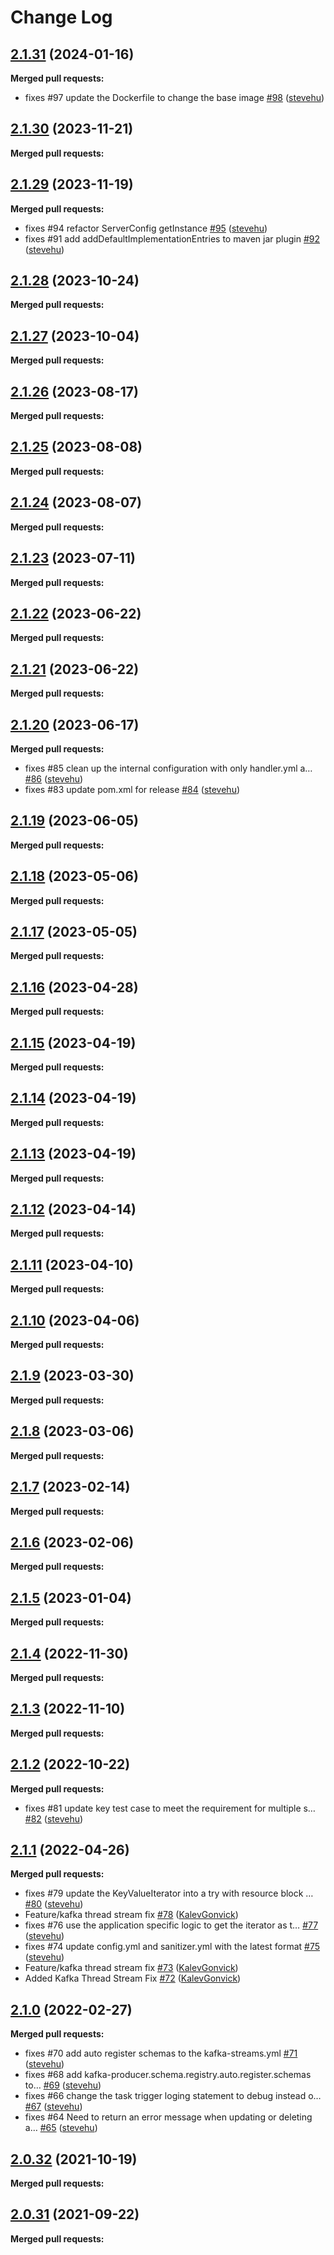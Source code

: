 # Change Log

## [2.1.31](https://github.com/networknt/light-scheduler/tree/2.1.31) (2024-01-16)


**Merged pull requests:**


- fixes \#97 update the Dockerfile to change the base image [\#98](https://github.com/networknt/light-scheduler/pull/98) ([stevehu](https://github.com/stevehu))


## [2.1.30](https://github.com/networknt/light-scheduler/tree/2.1.30) (2023-11-21)


**Merged pull requests:**




## [2.1.29](https://github.com/networknt/light-scheduler/tree/2.1.29) (2023-11-19)


**Merged pull requests:**


- fixes \#94 refactor ServerConfig getInstance [\#95](https://github.com/networknt/light-scheduler/pull/95) ([stevehu](https://github.com/stevehu))
- fixes \#91 add addDefaultImplementationEntries to maven jar plugin [\#92](https://github.com/networknt/light-scheduler/pull/92) ([stevehu](https://github.com/stevehu))


## [2.1.28](https://github.com/networknt/light-scheduler/tree/2.1.28) (2023-10-24)


**Merged pull requests:**




## [2.1.27](https://github.com/networknt/light-scheduler/tree/2.1.27) (2023-10-04)


**Merged pull requests:**




## [2.1.26](https://github.com/networknt/light-scheduler/tree/2.1.26) (2023-08-17)


**Merged pull requests:**


## [2.1.25](https://github.com/networknt/light-scheduler/tree/2.1.25) (2023-08-08)


**Merged pull requests:**




## [2.1.24](https://github.com/networknt/light-scheduler/tree/2.1.24) (2023-08-07)


**Merged pull requests:**




## [2.1.23](https://github.com/networknt/light-scheduler/tree/2.1.23) (2023-07-11)


**Merged pull requests:**




## [2.1.22](https://github.com/networknt/light-scheduler/tree/2.1.22) (2023-06-22)


**Merged pull requests:**




## [2.1.21](https://github.com/networknt/light-scheduler/tree/2.1.21) (2023-06-22)


**Merged pull requests:**




## [2.1.20](https://github.com/networknt/light-scheduler/tree/2.1.20) (2023-06-17)


**Merged pull requests:**


- fixes \#85 clean up the internal configuration with only handler.yml a… [\#86](https://github.com/networknt/light-scheduler/pull/86) ([stevehu](https://github.com/stevehu))
- fixes \#83 update pom.xml for release [\#84](https://github.com/networknt/light-scheduler/pull/84) ([stevehu](https://github.com/stevehu))
## [2.1.19](https://github.com/networknt/light-scheduler/tree/2.1.19) (2023-06-05)


**Merged pull requests:**




## [2.1.18](https://github.com/networknt/light-scheduler/tree/2.1.18) (2023-05-06)


**Merged pull requests:**




## [2.1.17](https://github.com/networknt/light-scheduler/tree/2.1.17) (2023-05-05)


**Merged pull requests:**


## [2.1.16](https://github.com/networknt/light-scheduler/tree/2.1.16) (2023-04-28)


**Merged pull requests:**




## [2.1.15](https://github.com/networknt/light-scheduler/tree/2.1.15) (2023-04-19)


**Merged pull requests:**


## [2.1.14](https://github.com/networknt/light-scheduler/tree/2.1.14) (2023-04-19)


**Merged pull requests:**




## [2.1.13](https://github.com/networknt/light-scheduler/tree/2.1.13) (2023-04-19)


**Merged pull requests:**


## [2.1.12](https://github.com/networknt/light-scheduler/tree/2.1.12) (2023-04-14)


**Merged pull requests:**




## [2.1.11](https://github.com/networknt/light-scheduler/tree/2.1.11) (2023-04-10)


**Merged pull requests:**


## [2.1.10](https://github.com/networknt/light-scheduler/tree/2.1.10) (2023-04-06)


**Merged pull requests:**


## [2.1.9](https://github.com/networknt/light-scheduler/tree/2.1.9) (2023-03-30)


**Merged pull requests:**




## [2.1.8](https://github.com/networknt/light-scheduler/tree/2.1.8) (2023-03-06)


**Merged pull requests:**


## [2.1.7](https://github.com/networknt/light-scheduler/tree/2.1.7) (2023-02-14)


**Merged pull requests:**




## [2.1.6](https://github.com/networknt/light-scheduler/tree/2.1.6) (2023-02-06)


**Merged pull requests:**


## [2.1.5](https://github.com/networknt/light-scheduler/tree/2.1.5) (2023-01-04)


**Merged pull requests:**


## [2.1.4](https://github.com/networknt/light-scheduler/tree/2.1.4) (2022-11-30)


**Merged pull requests:**


## [2.1.3](https://github.com/networknt/light-scheduler/tree/2.1.3) (2022-11-10)


**Merged pull requests:**


## [2.1.2](https://github.com/networknt/light-scheduler/tree/2.1.2) (2022-10-22)


**Merged pull requests:**


- fixes \#81 update key test case to meet the requirement for multiple s… [\#82](https://github.com/networknt/light-scheduler/pull/82) ([stevehu](https://github.com/stevehu))
## [2.1.1](https://github.com/networknt/light-scheduler/tree/2.1.1) (2022-04-26)


**Merged pull requests:**


- fixes \#79 update the KeyValueIterator into a try with resource block … [\#80](https://github.com/networknt/light-scheduler/pull/80) ([stevehu](https://github.com/stevehu))
- Feature/kafka thread stream fix [\#78](https://github.com/networknt/light-scheduler/pull/78) ([KalevGonvick](https://github.com/KalevGonvick))
- fixes \#76 use the application specific logic to get the iterator as t… [\#77](https://github.com/networknt/light-scheduler/pull/77) ([stevehu](https://github.com/stevehu))
- fixes \#74 update config.yml and sanitizer.yml with the latest format [\#75](https://github.com/networknt/light-scheduler/pull/75) ([stevehu](https://github.com/stevehu))
- Feature/kafka thread stream fix [\#73](https://github.com/networknt/light-scheduler/pull/73) ([KalevGonvick](https://github.com/KalevGonvick))
- Added Kafka Thread Stream Fix [\#72](https://github.com/networknt/light-scheduler/pull/72) ([KalevGonvick](https://github.com/KalevGonvick))
## [2.1.0](https://github.com/networknt/light-scheduler/tree/2.1.0) (2022-02-27)


**Merged pull requests:**


- fixes \#70 add auto register schemas to the kafka-streams.yml [\#71](https://github.com/networknt/light-scheduler/pull/71) ([stevehu](https://github.com/stevehu))
- fixes \#68 add kafka-producer.schema.registry.auto.register.schemas to… [\#69](https://github.com/networknt/light-scheduler/pull/69) ([stevehu](https://github.com/stevehu))
- fixes \#66 change the task trigger loging statement to debug instead o… [\#67](https://github.com/networknt/light-scheduler/pull/67) ([stevehu](https://github.com/stevehu))
- fixes \#64 Need to return an error message when updating or deleting a… [\#65](https://github.com/networknt/light-scheduler/pull/65) ([stevehu](https://github.com/stevehu))


## [2.0.32](https://github.com/networknt/light-scheduler/tree/2.0.32) (2021-10-19)


**Merged pull requests:**




## [2.0.31](https://github.com/networknt/light-scheduler/tree/2.0.31) (2021-09-22)


**Merged pull requests:**
